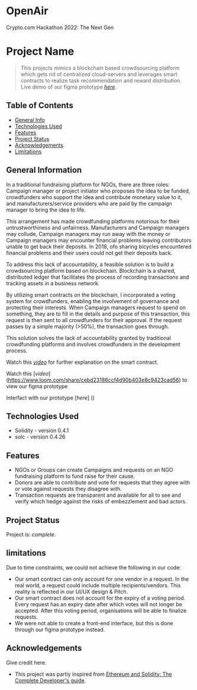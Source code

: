 # OpenAir
Crypto.com Hackathon 2022: The Next Gen

# Project Name
> This projects mimics a blockchain based crowdsourcing platform which gets rid of centralized cloud-servers and leverages smart contracts to realize task recommendation and reward distribution. 
> Live demo of our figma prototype [_here_](https://www.figma.com/proto/kRhBk1177PSUI7R7NY8Ur6/Giver-team-library?node-id=465%3A125&scaling=min-zoom&page-id=0%3A1&starting-point-node-id=420%3A5). <!-- If you have the project hosted somewhere, include the link here. -->
## Table of Contents
* [General Info](#general-information)
* [Technologies Used](#technologies-used)
* [Features](#features)
* [Project Status](#project-status)
* [Acknowledgements](#acknowledgements)
* [Limitations](#limitations)
<!-- * [License](#license) -->


## General Information
In a traditional fundraising platform for NGOs, there are three roles: Campaign manager or project initiator who proposes the idea to be funded, crowdfunders who support the idea and contribute monetary value to it, and manufacturers/service providers who are paid by the campaign manager to bring the idea to life. 

This arrangement has made crowdfunding platforms notorious for their untrustworthiness and unfairness. Manufacturers and Campaign managers may collude, Campaign managers may run away with the money or Campaign managers may encounter financial problems leaving contributors unable to get back their deposits. In 2018, ofo sharing bicycles encountered financial problems and their users could not get their deposits back. 

To address this lack of accountability, a feasible solution is to build a crowdsourcing platform based on blockchain. Blockchain is a shared, distributed ledger that facilitates the process of recording transactions and tracking assets in a business network.

By utilizing smart contracts on the blockchain, I incorporated a voting system for crowdfunders, enabling the involvement of governance and protecting their interests. When Campaign managers request to spend on something, they are to fill in the details and purpose of this transaction, this request is then sent to all crowdfunders for their approval. If the request passes by a simple majority (>50%), the transaction goes through.

This solution solves the lack of accountability granted by traditional crowdfunding platforms and involves crowdfunders in the development process.

Watch this [_video_](https://youtu.be/IrxJ0nb2WvA) for further explanation on the smart contract.

Watch this [_video_] (https://www.loom.com/share/cebd23186ccf4d90b403e8c9423cad56) to view our figma prototype

Interfact with our prototype [_here_] ()

## Technologies Used
- Solidity - version 0.4.1
- solc - version 0.4.26


## Features
- NGOs or Groups can create Campaigns and requests on an NGO fundraising platform to fund raise for their cause.
- Donors are able to contribute and vote for requests that they agree with or vote against requests they disagree with.
- Transaction requests are transparent and available for all to see and verify which hedge against the risks of embezzlement and bad actors.


## Project Status
Project is:  _complete_.

## limitations
Due to time constraints, we could not achieve the following in our code:
- Our smart contract can only account for one vendor in a request. In the real world, a request could include multiple recipients/vendors. This reality is reflected in our UI/UX design & Pitch.
- Our smart contract does not account for the expiry of a voting period. Every request has an expiry date after which votes will not longer be accepted. After this voting period, organisations will be able to finalize requests. 
- We were not able to create a front-end interface, but this is done through our figma prototype instead.   


## Acknowledgements
Give credit here.
- This project was partly inspired from [Ethereum and Solidity: The Complete Developer's guide](https://e-prep.udemy.com/course/ethereum-and-solidity-the-complete-developers-guide/).

<!-- Optional -->
<!-- ## License -->
<!-- This project is open source and available under the [... License](). -->

<!-- You don't have to include all sections - just the one's relevant to your project -->
